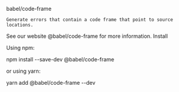 babel/code-frame

    Generate errors that contain a code frame that point to source locations.

See our website @babel/code-frame for more information.
Install

Using npm:

npm install --save-dev @babel/code-frame

or using yarn:

yarn add @babel/code-frame --dev
